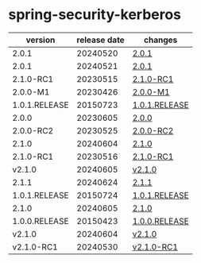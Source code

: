 # spring-security-kerberos	


|version|release date|changes|
|---|---|---|
|2.0.1|20240520|[2.0.1](./2.0.1-20240520.md)|
|2.0.1|20240521|[2.0.1](./2.0.1-20240521.md)|
|2.1.0-RC1|20230515|[2.1.0-RC1](./2.1.0-RC1-20230515.md)|
|2.0.0-M1|20230426|[2.0.0-M1](./2.0.0-M1-20230426.md)|
|1.0.1.RELEASE|20150723|[1.0.1.RELEASE](./1.0.1.RELEASE-20150723.md)|
|2.0.0|20230605|[2.0.0](./2.0.0-20230605.md)|
|2.0.0-RC2|20230525|[2.0.0-RC2](./2.0.0-RC2-20230525.md)|
|2.1.0|20240604|[2.1.0](./2.1.0-20240604.md)|
|2.1.0-RC1|20230516|[2.1.0-RC1](./2.1.0-RC1-20230516.md)|
|v2.1.0|20240605|[v2.1.0](./v2.1.0-20240605.md)|
|2.1.1|20240624|[2.1.1](./2.1.1-20240624.md)|
|1.0.1.RELEASE|20150724|[1.0.1.RELEASE](./1.0.1.RELEASE-20150724.md)|
|2.1.0|20240605|[2.1.0](./2.1.0-20240605.md)|
|1.0.0.RELEASE|20150423|[1.0.0.RELEASE](./1.0.0.RELEASE-20150423.md)|
|v2.1.0|20240604|[v2.1.0](./v2.1.0-20240604.md)|
|v2.1.0-RC1|20240530|[v2.1.0-RC1](./v2.1.0-RC1-20240530.md)|
